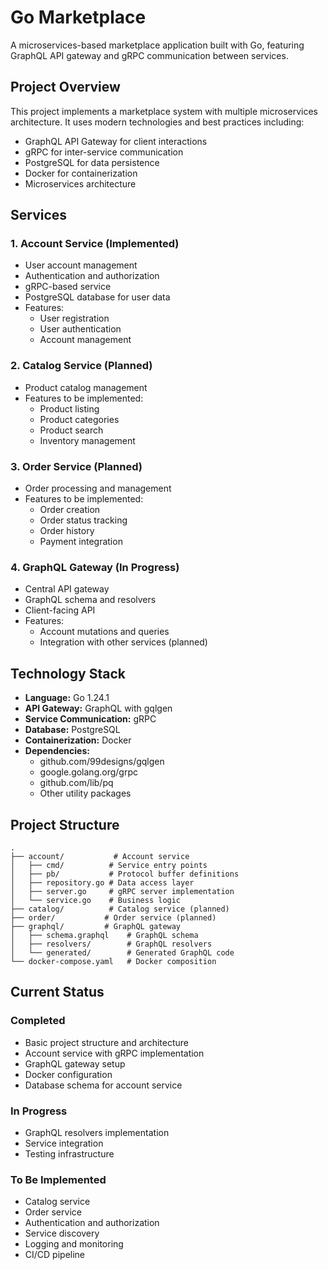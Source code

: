 # Go Marketplace

A microservices-based marketplace application built with Go, featuring GraphQL API gateway and gRPC communication between services.

## Project Overview

This project implements a marketplace system with multiple microservices architecture. It uses modern technologies and best practices including:

- GraphQL API Gateway for client interactions
- gRPC for inter-service communication
- PostgreSQL for data persistence
- Docker for containerization
- Microservices architecture

## Services

### 1. Account Service (Implemented)
- User account management
- Authentication and authorization
- gRPC-based service
- PostgreSQL database for user data
- Features:
  - User registration
  - User authentication
  - Account management

### 2. Catalog Service (Planned)
- Product catalog management
- Features to be implemented:
  - Product listing
  - Product categories
  - Product search
  - Inventory management

### 3. Order Service (Planned)
- Order processing and management
- Features to be implemented:
  - Order creation
  - Order status tracking
  - Order history
  - Payment integration

### 4. GraphQL Gateway (In Progress)
- Central API gateway
- GraphQL schema and resolvers
- Client-facing API
- Features:
  - Account mutations and queries
  - Integration with other services (planned)

## Technology Stack

- **Language:** Go 1.24.1
- **API Gateway:** GraphQL with gqlgen
- **Service Communication:** gRPC
- **Database:** PostgreSQL
- **Containerization:** Docker
- **Dependencies:**
  - github.com/99designs/gqlgen
  - google.golang.org/grpc
  - github.com/lib/pq
  - Other utility packages

## Project Structure

```
.
├── account/           # Account service
│   ├── cmd/          # Service entry points
│   ├── pb/           # Protocol buffer definitions
│   ├── repository.go # Data access layer
│   ├── server.go     # gRPC server implementation
│   └── service.go    # Business logic
├── catalog/          # Catalog service (planned)
├── order/           # Order service (planned)
├── graphql/         # GraphQL gateway
│   ├── schema.graphql    # GraphQL schema
│   ├── resolvers/        # GraphQL resolvers
│   └── generated/        # Generated GraphQL code
└── docker-compose.yaml   # Docker composition
```

## Current Status

### Completed
- Basic project structure and architecture
- Account service with gRPC implementation
- GraphQL gateway setup
- Docker configuration
- Database schema for account service

### In Progress
- GraphQL resolvers implementation
- Service integration
- Testing infrastructure

### To Be Implemented
- Catalog service
- Order service
- Authentication and authorization
- Service discovery
- Logging and monitoring
- CI/CD pipeline